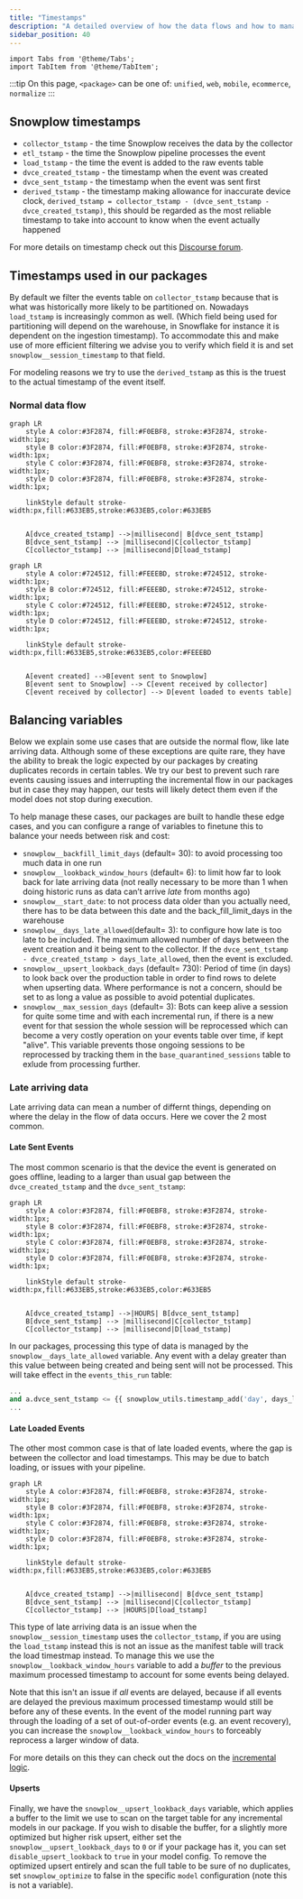 ```yaml
---
title: "Timestamps"
description: "A detailed overview of how the data flows and how to manage variables for handling edge cases."
sidebar_position: 40
---
```

```mdx-code-block
import Tabs from '@theme/Tabs';
import TabItem from '@theme/TabItem';
```

:::tip
On this page, `<package>` can be one of: `unified`, `web`, `mobile`, `ecommerce`, `normalize`
:::

## Snowplow timestamps
- `collector_tstamp` - the time Snowplow receives the data by the collector
- `etl_tstamp` - the time the Snowplow pipeline processes the event
- `load_tstamp` - the time the event is added to the raw events table
- `dvce_created_tstamp` - the timestamp when the event was created
- `dvce_sent_tstamp` - the timestamp when the event was sent first
- `derived_tstamp` - the timestamp making allowance for inaccurate device clock, `derived_tstamp = collector_tstamp - (dvce_sent_tstamp - dvce_created_tstamp)`, this should be regarded as the most reliable timestamp to take into account to know when the event actually happened

For more details on timestamp check out this [Discourse forum](https://discourse.snowplow.io/t/which-timestamp-is-the-best-to-see-when-an-event-occurred/538).

## Timestamps used in our packages
By default we filter the events table on `collector_tstamp` because that is what was historically more likely to be partitioned on. Nowadays `load_tstamp` is increasingly common as well. (Which field being used for partitioning will depend on the warehouse, in Snowflake for instance it is dependent on the ingestion timestamp). To accommodate this and make use of more efficient filtering we advise you to verify which field it is and set `snowplow__session_timestamp` to that field.

For modeling reasons we try to use the `derived_tstamp` as this is the truest to the actual timestamp of the event itself.


### Normal data flow


```mermaid
graph LR
    style A color:#3F2874, fill:#F0EBF8, stroke:#3F2874, stroke-width:1px;
    style B color:#3F2874, fill:#F0EBF8, stroke:#3F2874, stroke-width:1px;
    style C color:#3F2874, fill:#F0EBF8, stroke:#3F2874, stroke-width:1px;
    style D color:#3F2874, fill:#F0EBF8, stroke:#3F2874, stroke-width:1px;

    linkStyle default stroke-width:px,fill:#633EB5,stroke:#633EB5,color:#633EB5


    A[dvce_created_tstamp] -->|millisecond| B[dvce_sent_tstamp]
    B[dvce_sent_tstamp] --> |millisecond|C[collector_tstamp]
    C[collector_tstamp] --> |millisecond|D[load_tstamp] 
```

```mermaid
graph LR
    style A color:#724512, fill:#FEEEBD, stroke:#724512, stroke-width:1px;
    style B color:#724512, fill:#FEEEBD, stroke:#724512, stroke-width:1px;
    style C color:#724512, fill:#FEEEBD, stroke:#724512, stroke-width:1px;
    style D color:#724512, fill:#FEEEBD, stroke:#724512, stroke-width:1px;
    
    linkStyle default stroke-width:px,fill:#633EB5,stroke:#633EB5,color:#FEEEBD


    A[event created] -->B[event sent to Snowplow]
    B[event sent to Snowplow] --> C[event received by collector]
    C[event received by collector] --> D[event loaded to events table] 
```

## Balancing variables

Below we explain some use cases that are outside the normal flow, like late arriving data. Although some of these exceptions are quite rare, they have the ability to break the logic expected by our packages by creating duplicates records in certain tables. We try our best to prevent such rare events causing issues and interrupting the incremental flow in our packages but in case they may happen, our tests will likely detect them even if the model does not stop during execution. 

To help manage these cases, our packages are built to handle these edge cases, and you can configure a range of variables to finetune this to balance your needs between risk and cost:

- `snowplow__backfill_limit_days` (default= 30): to avoid processing too much data in one run
- `snowplow__lookback_window_hours` (default= 6): to limit how far to look back for late arriving data (not really necessary to be more than 1 when doing historic runs as data can’t arrive _late_ from months ago)
- `snowplow__start_date`: to not process data older than you actually need, there has to be data between this date and the back_fill_limit_days in the warehouse
- `snowplow__days_late_allowed`(default= 3): to configure how late is too late to be included. The maximum allowed number of days between the event creation and it being sent to the collector. If the `dvce_sent_tstamp - dvce_created_tstamp > days_late_allowed`, then the event is excluded.  
- `snowplow__upsert_lookback_days` (default= 730): Period of time (in days) to look back over the production table in order to find rows to delete when upserting data. Where performance is not a concern, should be set to as long a value as possible to avoid potential duplicates.
- `snowplow__max_session_days` (default= 3): Bots can keep alive a session for quite some time and with each incremental run, if there is a new event for that session the whole session will be reprocessed which can become a very costly operation on your events table over time, if kept "alive". This variable prevents those ongoing sessions to be reprocessed by tracking them in the `base_quarantined_sessions` table to exlude from processing further.

### Late arriving data

Late arriving data can mean a number of differnt things, depending on where the delay in the flow of data occurs. Here we cover the 2 most common.

#### Late Sent Events
The most common scenario is that the device the event is generated on goes offline, leading to a larger than usual gap between the `dvce_created_tstamp` and the `dvce_sent_tstamp`:

```mermaid
graph LR
    style A color:#3F2874, fill:#F0EBF8, stroke:#3F2874, stroke-width:1px;
    style B color:#3F2874, fill:#F0EBF8, stroke:#3F2874, stroke-width:1px;
    style C color:#3F2874, fill:#F0EBF8, stroke:#3F2874, stroke-width:1px;
    style D color:#3F2874, fill:#F0EBF8, stroke:#3F2874, stroke-width:1px;

    linkStyle default stroke-width:px,fill:#633EB5,stroke:#633EB5,color:#633EB5


    A[dvce_created_tstamp] -->|HOURS| B[dvce_sent_tstamp]
    B[dvce_sent_tstamp] --> |millisecond|C[collector_tstamp]
    C[collector_tstamp] --> |millisecond|D[load_tstamp] 
```

In our packages, processing this type of data is managed by the `snowplow__days_late_allowed` variable. Any event with a delay greater than this value between being created and being sent will not be processed. This will take effect in the `events_this_run` table:

```sql
...
and a.dvce_sent_tstamp <= {{ snowplow_utils.timestamp_add('day', days_late_allowed, 'a.dvce_created_tstamp') }}
...
```

#### Late Loaded Events
The other most common case is that of late loaded events, where the gap is between the collector and load timestamps. This may be due to batch loading, or issues with your pipeline.

```mermaid
graph LR
    style A color:#3F2874, fill:#F0EBF8, stroke:#3F2874, stroke-width:1px;
    style B color:#3F2874, fill:#F0EBF8, stroke:#3F2874, stroke-width:1px;
    style C color:#3F2874, fill:#F0EBF8, stroke:#3F2874, stroke-width:1px;
    style D color:#3F2874, fill:#F0EBF8, stroke:#3F2874, stroke-width:1px;

    linkStyle default stroke-width:px,fill:#633EB5,stroke:#633EB5,color:#633EB5


    A[dvce_created_tstamp] -->|millisecond| B[dvce_sent_tstamp]
    B[dvce_sent_tstamp] --> |millisecond|C[collector_tstamp]
    C[collector_tstamp] --> |HOURS|D[load_tstamp] 
```

This type of late arriving data is an issue when the `snowplow__session_timestamp` uses the `collector_tstamp`, if you are using the `load_tstamp` instead this is not an issue as the manifest table will track the load timestmap instead. To manage this we use the `snowplow__lookback_window_hours` variable to add a _buffer_ to the previous maximum processed timestamp to account for some events being delayed.

Note that this isn't an issue if _all_ events are delayed, because if all events are delayed the previous maximum processed timestamp would still be before any of these events. In the event of the model running part way through the loading of a set of out-of-order events (e.g. an event recovery), you can increase the `snowplow__lookback_window_hours` to forceably reprocess a larger window of data.

For more details on this they can check out the docs on the [incremental logic](https://docs.snowplow.io/docs/modeling-your-data/modeling-your-data-with-dbt/package-elements/incremental-processing/index.md#package-state).

#### Upserts
Finally, we have the `snowplow__upsert_lookback_days` variable, which applies a buffer to the limit we use to scan on the target table for any incremental models in our package. If you wish to disable the buffer, for a slightly more optimized but higher risk upsert, either set the `snowplow__upsert_lookback_days` to `0` or if your package has it, you can set `disable_upsert_lookback` to `true` in your model config. To remove the optimized upsert entirely and scan the full table to be sure of no duplicates, set `snowplow_optimize` to false in the specific `model` configuration (note this is not a variable).
